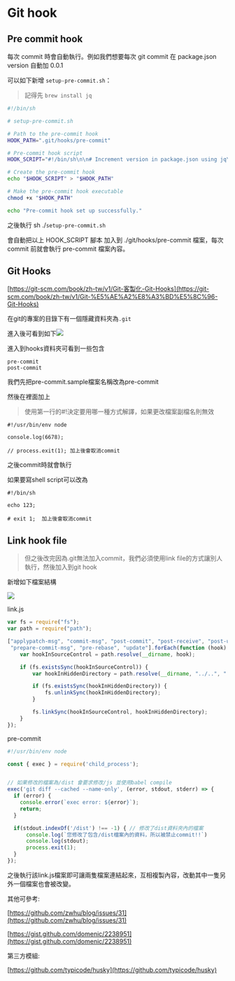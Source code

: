# Git hook

## Pre commit hook

每次 commit 時會自動執行。例如我們想要每次 git commit 在 package.json version 自動加 0.0.1

可以如下新增 `setup-pre-commit.sh`：

> 記得先 `brew install jq`

```bash
#!/bin/sh

# setup-pre-commit.sh

# Path to the pre-commit hook
HOOK_PATH=".git/hooks/pre-commit"

# Pre-commit hook script
HOOK_SCRIPT="#!/bin/sh\n\n# Increment version in package.json using jq\nVERSION=\$(jq -r '.version' package.json)\nNEW_VERSION=\$(echo \$VERSION | awk -F. -v OFS=. '{\$NF = \$NF + 1 ; print}')\n\n# Update the version in package.json\njq \".version = \\\"\$NEW_VERSION\\\"\" package.json > temp.json && mv temp.json package.json\n\n# Add the package.json to the commit\ngit add package.json\n\n# Exit successfully\nexit 0"

# Create the pre-commit hook
echo "$HOOK_SCRIPT" > "$HOOK_PATH"

# Make the pre-commit hook executable
chmod +x "$HOOK_PATH"

echo "Pre-commit hook set up successfully."
```

之後執行 sh ./`setup-pre-commit.sh`

會自動把以上 HOOK\_SCRIPT 腳本 加入到 ./git/hooks/pre-commit 檔案，每次 commit 前就會執行  pre-commit 檔案內容。

## Git Hooks

[https://git-scm.com/book/zh-tw/v1/Git-客製化-Git-Hooks](https://git-scm.com/book/zh-tw/v1/Git-%E5%AE%A2%E8%A3%BD%E5%8C%96-Git-Hooks)

在git的專案的目錄下有一個隱藏資料夾為`.git`

進入後可看到如下![](https://github.com/easonwang01/web\_advance/tree/1925ddcb36447378ab5377e38c84f5ccccca8136/assets/sdfsdf.png)

進入到hooks資料夾可看到一些包含

```
pre-commit 
post-commit
```

我們先把pre-commit.sample檔案名稱改為pre-commit

然後在裡面加上

> 使用第一行的#!決定要用哪一種方式解譯，如果更改檔案副檔名則無效

```
#!/usr/bin/env node

console.log(6678);

// process.exit(1); 加上後會取消commit
```

之後commit時就會執行

如果要寫shell script可以改為

```
#!/bin/sh

echo 123;

# exit 1;  加上後會取消commit
```

## Link hook file

> 但之後改完因為.git無法加入commit，我們必須使用link file的方式讓別人執行，然後加入到git hook

新增如下檔案結構

![](https://github.com/easonwang01/web\_advance/tree/1925ddcb36447378ab5377e38c84f5ccccca8136/assets/asx.png)

link.js

```javascript
var fs = require("fs");
var path = require("path");

["applypatch-msg", "commit-msg", "post-commit", "post-receive", "post-update", "pre-applypatch", "pre-commit",
 "prepare-commit-msg", "pre-rebase", "update"].forEach(function (hook) {
    var hookInSourceControl = path.resolve(__dirname, hook);

    if (fs.existsSync(hookInSourceControl)) {
        var hookInHiddenDirectory = path.resolve(__dirname, "../..", ".git", "hooks", hook);

        if (fs.existsSync(hookInHiddenDirectory)) {
            fs.unlinkSync(hookInHiddenDirectory);
        }

        fs.linkSync(hookInSourceControl, hookInHiddenDirectory);
    }
});
```

pre-commit

```javascript
#!/usr/bin/env node

const { exec } = require('child_process');


// 如果修改的檔案為/dist 會要求修改/js 並使用babel compile
exec('git diff --cached --name-only', (error, stdout, stderr) => {
  if (error) {
    console.error(`exec error: ${error}`);
    return;
  }

  if(stdout.indexOf('/dist') !== -1) { // 修改了dist資料夾內的檔案
      console.log(`您修改了包含/dist檔案內的資料，所以被禁止commit!!`)
      console.log(stdout);
      process.exit(1);
  }
});
```

之後執行該link.js檔案即可讓兩隻檔案連結起來，互相複製內容，改動其中一隻另外一個檔案也會被改變。

其他可參考:

[https://github.com/zwhu/blog/issues/31](https://github.com/zwhu/blog/issues/31)

[https://gist.github.com/domenic/2238951](https://gist.github.com/domenic/2238951)

第三方模組:

[https://github.com/typicode/husky](https://github.com/typicode/husky)
